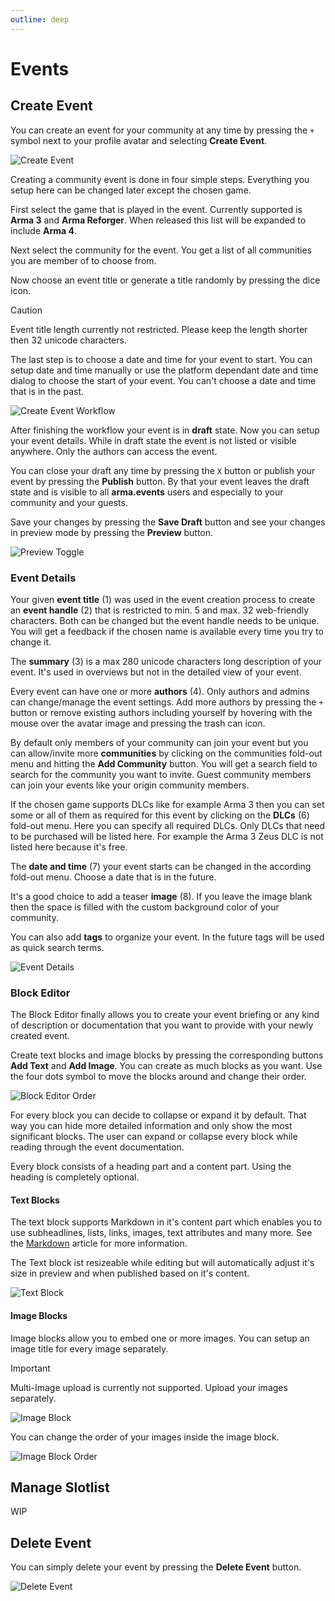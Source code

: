 ```yaml
---
outline: deep
---
```


# Events

## Create Event

You can create an event for your community at any time by pressing the `+` symbol next to your profile avatar and selecting **Create Event**.

![Create Event](../images/events/create-event.png "Create Event")

Creating a community event is done in four simple steps. Everything you setup here can be changed later except the chosen game.

First select the game that is played in the event. Currently supported is **Arma 3** and **Arma Reforger**. When released this list will be expanded to include **Arma 4**.

Next select the community for the event. You get a list of all communities you are member of to choose from.

Now choose an event title or generate a title randomly by pressing the dice icon.

> [!CAUTION]
> Event title length currently not restricted. Please keep the length shorter then 32 unicode characters.

The last step is to choose a date and time for your event to start. You can setup date and time manually or use the platform dependant date and time dialog to choose the start of your event. You can't choose a date and time that is in the past.

![Create Event Workflow](../images/events/create-event-workflow.png "Create Event Workflow")

After finishing the workflow your event is in **draft** state. Now you can setup your event details. While in draft state the event is not listed or visible anywhere. Only the authors can access the event.

You can close your draft any time by pressing the `X` button or publish your event by pressing the **Publish** button. By that your event leaves the draft state and is visible to all **arma.events** users and especially to your community and your guests.

Save your changes by pressing the **Save Draft** button and see your changes in preview mode by pressing the **Preview** button.

![Preview Toggle](../images/events/preview-toggle.png "Preview Toggle")

### Event Details

Your given **event title** (1) was used in the event creation process to create an **event handle** (2) that is restricted to min. 5 and max. 32 web-friendly characters. Both can be changed but the event handle needs to be unique. You will get a feedback if the chosen name is available every time you try to change it.

The **summary** (3) is a max 280 unicode characters long description of your event. It's used in overviews but not in the detailed view of your event.

Every event can have one or more **authors** (4). Only authors and admins can change/manage the event settings. Add more authors by pressing the `+` button or remove existing authors including yourself by hovering with the mouse over the avatar image and pressing the trash can icon.

By default only members of your community can join your event but you can allow/invite more **communities** by clicking on the communities fold-out menu and hitting the **Add Community** button. You will get a search field to search for the community you want to invite. Guest community members can join your events like your origin community members.

If the chosen game supports DLCs like for example Arma 3 then you can set some or all of them as required for this event by clicking on the **DLCs** (6) fold-out menu. Here you can specify all required DLCs. Only DLCs that need to be purchased will be listed here. For example the Arma 3 Zeus DLC is not listed here because it's free.

The **date and time** (7) your event starts can be changed in the according fold-out menu. Choose a date that is in the future.

It's a good choice to add a teaser **image** (8). If you leave the image blank then the space is filled with the custom background color of your community.

You can also add **tags** to organize your event. In the future tags will be used as quick search terms.

![Event Details](../images/events/event-details.png "Event Details")

### Block Editor

The Block Editor finally allows you to create your event briefing or any kind of description or documentation that you want to provide with your newly created event.

Create text blocks and image blocks by pressing the corresponding buttons **Add Text** and **Add Image**. You can create as much blocks as you want. Use the four dots symbol to move the blocks around and change their order.

![Block Editor Order](../videos/events/block-editor-order.gif "Block Editor Order")

For every block you can decide to collapse or expand it by default. That way you can hide more detailed information and only show the most significant blocks. The user can expand or collapse every block while reading through the event documentation.

Every block consists of a heading part and a content part. Using the heading is completely optional.

#### Text Blocks

The text block supports Markdown in it's content part which enables you to use subheadlines, lists, links, images, text attributes and many more. See the [Markdown](./markdown "Markdown") article for more information.

The Text block ist resizeable while editing but will automatically adjust it's size in preview and when published based on it's content.

![Text Block](../images/events/text-block.png "Text Block")

#### Image Blocks

Image blocks allow you to embed one or more images. You can setup an image title for every image separately.

> [!IMPORTANT]
> Multi-Image upload is currently not supported. Upload your images separately.

![Image Block](../images/events/image-block.png "Image Block")

You can change the order of your images inside the image block.

![Image Block Order](../videos/events/image-block-order.gif "Image Block Order")

## Manage Slotlist

WIP

## Delete Event

You can simply delete your event by pressing the **Delete Event** button.

![Delete Event](../images/events/delete-event.png "Delete Event")
